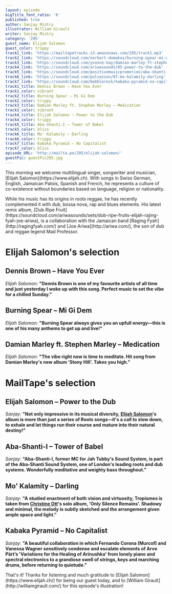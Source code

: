 ```yaml
---
layout: episode
bigTitle_font_ratio: '6'
published: true
author: Sanjay Mistry
illustrator: William Girault
writer: Sanjay Mistry
category: '295'
guest_name: Elijah Salomon
guest_color: trippy
track1_link: 'https://mailtapetracks.s3.amazonaws.com/295/track1.mp3'
track2_link: 'https://soundcloud.com/norbert-domokos/burning-spear-mi-gi-dem-i'
track3_link: 'https://soundcloud.com/yvonne-kay/damian-marley-ft-stephen'
track4_link: 'https://soundcloud.com/ariwasounds/05-power-to-the-dub'
track5_link: 'https://soundcloud.com/positivemusicpromotion/aba-shanti-i-tower-of-bable'
track6_link: 'https://soundcloud.com/pulsazion/07-mo-kalamity-darling'
track7_link: 'https://soundcloud.com/bebblerock/kabaka-pyramid-no-capitalist-1'
track1_title: Dennis Brown – Have You Ever
track1_color: vibrant
track2_title: Burning Spear – Mi Gi Dem
track2_color: trippy
track3_title: Damian Marley ft. Stephen Marley – Medication
track3_color: vibrant
track4_title: Elijah Salomon – Power to the Dub
track4_color: trippy
track5_title: Aba-Shanti-I – Tower of Babel
track5_color: bliss
track6_title: Mo' Kalamity – Darling
track6_color: trippy
track7_title: Kabaka Pyramid – No Capitalist
track7_color: bliss
episode_URL: 'http://mailta.pe/295/elijah-salomon/'
guestPic: guestPic295.jpg
---
```

<p id="introduction">This morning we welcome multilingual singer, songwriter and musician, [Elijah Salomon](https://www.elijah.ch). With songs in Swiss German, English, Jamaican Patois, Spanish and French, he represents a culture of co-existence without boundaries based on language, religion or nationality.</p>
<p>While his music has its origins in roots reggae, he has recently complemented it with dub, bossa nova, rap and blues elements. His latest remix album, [Dub Ripe Fruit](https://soundcloud.com/ariwasounds/sets/dub-ripe-fruits-elijah-rajing-fyah-joe-ariwa), is a collaboration with the Jamaican band [Raging Fyah](http://ragingfyah.com/) and [Joe Ariwa](http://ariwa.com/), the son of dub and reggae legend Mad Professor.</p>


# Elijah Salomon's selection


## Dennis Brown – Have You Ever
_Elijah Salomon_: **"**Dennis Brown is one of my favourite artists of all time and just yesterday I woke up with this song. Perfect music to set the vibe for a chilled Sunday.**"**

## Burning Spear – Mi Gi Dem
_Elijah Salomon_: **"**Burning Spear always gives you an upfull energy—this is one of his many anthems to get up and live!**"**

## Damian Marley ft. Stephen Marley – Medication
_Elijah Salomon_: **"**The vibe right now is time to meditate. Hit song from Damian Marley's new album 'Stony Hill'. Takes you high.**"**


# MailTape's selection

## Elijah Salomon – Power to the Dub
_Sanjay_: **"**Not only impressive in its musical diversity, [Elijah Salomon](https://www.elijah.ch)'s album is more than just a series of Roots songs—it's a call to slow down, to exhale and let things run their course and mature into their natural destiny!**"**

## Aba-Shanti-I – Tower of Babel
_Sanjay_: **"**Aba-Shanti-I, former MC for Jah Tubby's Sound System, is part of the Aba-Shanti Sound System, one of London's leading roots and dub systems. Wonderfully meditative and weighty bass throughout.**"**

## Mo' Kalamity – Darling
_Sanjay_: **"**A studied enactment of both vision and virtuosity, Tropismes is taken from [Christine Ott](http://www.christineott.fr/)'s solo album, 'Only Silence Remains'. Shadowy and minimal, the melody is subtly sketched and the arrangement given ample space and light.**"**

## Kabaka Pyramid – No Capitalist
_Sanjay_: **"**A beautiful collaboration in which Fernando Corona (Murcof) and Vanessa Wagner sensitively condense and escalate elements of Arvo Pärt’s 'Variations for the Healing of Arinushka' from lonely piano and spectral electronics to a grandiose swell of strings, keys and marching drums, before returning to quietude.**"**

<p id="outroduction">That's it! Thanks for listening and much gratitude to [Elijah Salomon](https://www.elijah.ch/) for being our guest today, and to [William Girault](http://williamgirault.com/) for this episode's illustration!</p>
